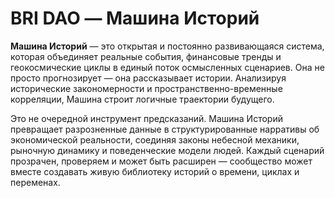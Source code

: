 # BRI DAO — Машина Историй

**Машина Историй** — это открытая и постоянно развивающаяся система, которая объединяет реальные события, финансовые тренды и геокосмические циклы в единый поток осмысленных сценариев.
Она не просто прогнозирует — она рассказывает истории. Анализируя исторические закономерности и пространственно-временные корреляции, Машина строит логичные траектории будущего.

Это не очередной инструмент предсказаний. Машина Историй превращает разрозненные данные в структурированные нарративы об экономической реальности, соединяя законы небесной механики, рыночную динамику и поведенческие модели людей.
Каждый сценарий прозрачен, проверяем и может быть расширен — сообщество может вместе создавать живую библиотеку историй о времени, циклах и переменах.

